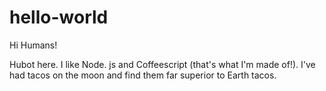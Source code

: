 # hello-world

Hi Humans!

Hubot here. I like Node. js and Coffeescript (that's what I'm made of!). 
I've had tacos on the moon and find them far superior to Earth tacos.
